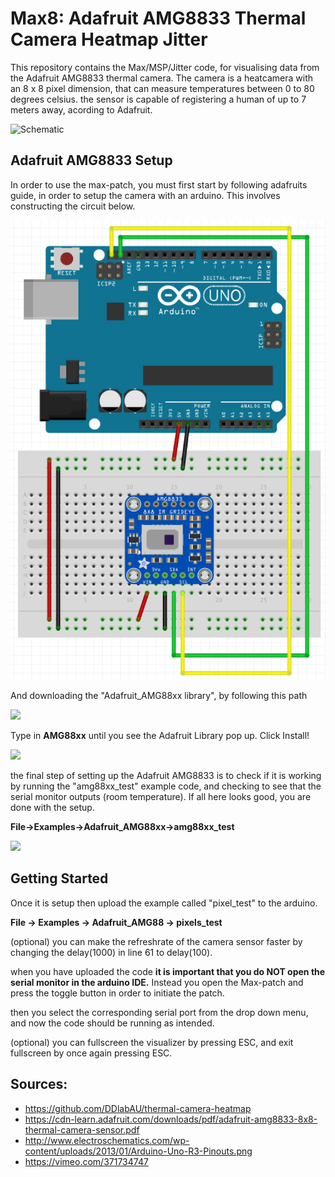 # Max8: Adafruit AMG8833 Thermal Camera Heatmap Jitter

This repository contains the Max/MSP/Jitter code, for visualising data from the Adafruit AMG8833 thermal camera. The camera is a heatcamera with an 8 x 8 pixel dimension, that can measure temperatures between 0 to 80 degrees celsius. the sensor is capable of registering a human of up to 7 meters away, acording to Adafruit.

<img src="./media/Max_MSP-heating-camera.gif" alt="Schematic" style="zoom: 100%;" />

## Adafruit AMG8833 Setup

In order to use the max-patch, you must first start by following adafruits guide, in order to setup the camera with an arduino. This involves constructing the circuit below.

<img src="./media/Adafruit AMG8833 connected to Arduino.png" alt="Schematic" style="zoom: 100%;" />

And downloading the "Adafruit_AMG88xx library", by following this path

![](https://cdn-learn.adafruit.com/assets/assets/000/048/539/large1024/temperature___humidity_managelib.png?1511746137)

Type in **AMG88xx** until you see the Adafruit Library pop up. Click Install!

![](https://cdn-learn.adafruit.com/assets/assets/000/048/540/large1024/temperature___humidity_amglib.png?1511746208)

the final step of setting up the Adafruit AMG8833 is to check if it is working by running the "amg88xx_test" example code, and checking to see that the serial monitor outputs (room temperature). If all here looks good, you are done with the setup.

**File->Examples->Adafruit_AMG88xx->amg88xx_test**

![](https://cdn-learn.adafruit.com/assets/assets/000/043/121/large1024/temperature_serialtest.gif?1498596216)

## Getting Started

Once it is setup then upload the example called "pixel_test" to the arduino.

**File -> Examples -> Adafruit_AMG88 -> pixels_test**

(optional) you can make the refreshrate of the camera sensor faster by changing the delay(1000) in line 61 to delay(100).

when you have uploaded the code **it is important that you do NOT open the serial monitor in the arduino IDE.** Instead you open the Max-patch and press the toggle button in order to initiate the patch.

then you select the corresponding serial port from the drop down menu, and now the code should be running as intended.

(optional) you can fullscreen the visualizer by pressing ESC, and exit fullscreen by once again pressing ESC.


## Sources:
- https://github.com/DDlabAU/thermal-camera-heatmap
- https://cdn-learn.adafruit.com/downloads/pdf/adafruit-amg8833-8x8-thermal-camera-sensor.pdf
- http://www.electroschematics.com/wp-content/uploads/2013/01/Arduino-Uno-R3-Pinouts.png
- https://vimeo.com/371734747
